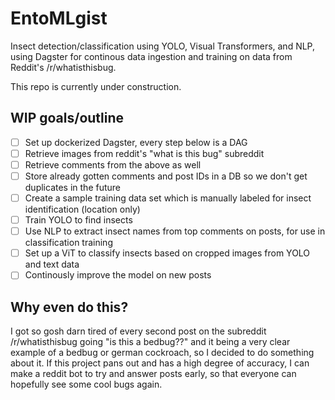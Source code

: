 # EntoMLgist
Insect detection/classification using YOLO, Visual Transformers, and NLP, using Dagster for continous data ingestion and training on data from Reddit's /r/whatisthisbug.

This repo is currently under construction.

## WIP goals/outline
- [ ] Set up dockerized Dagster, every step below is a DAG 
- [ ] Retrieve images from reddit's "what is this bug" subreddit
- [ ] Retrieve comments from the above as well
- [ ] Store already gotten comments and post IDs in a DB so we don't get duplicates in the future
- [ ] Create a sample training data set which is manually labeled for insect identification (location only)
- [ ] Train YOLO to find insects
- [ ] Use NLP to extract insect names from top comments on posts, for use in classification training
- [ ] Set up a ViT to classify insects based on cropped images from YOLO and text data
- [ ] Continously improve the model on new posts

## Why even do this?
I got so gosh darn tired of every second post on the subreddit /r/whatisthisbug going "is this a bedbug??" and it being a very clear example of a bedbug or german cockroach, so I decided to do something about it. If this project pans out and has a high degree of accuracy, I can make a reddit bot to try and answer posts early, so that everyone can hopefully see some cool bugs again.

